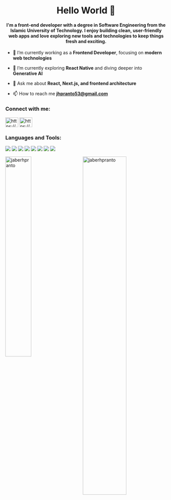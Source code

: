 <h1 align="center">Hello World 👋</h1>
<h4 align="center">I'm a front-end developer with a degree in Software Engineering from the Islamic University of Technology. I enjoy building clean, user-friendly web apps and love exploring new tools and technologies to keep things fresh and exciting. </h4>


- 🔭 I’m currently working as a **Frontend Developer**, focusing on **modern web technologies**

- 🌱 I’m currently exploring **React Native** and diving deeper into **Generative AI**

- 💬 Ask me about **React, Next.js, and frontend architecture**

- 📫 How to reach me **jhpranto53@gmail.com**

<h3 align="left">Connect with me:</h3>
<p align="left">
<a href="https://www.facebook.com/jh.pranto/" target="blank"><img align="center" src="https://raw.githubusercontent.com/rahuldkjain/github-profile-readme-generator/master/src/images/icons/Social/facebook.svg" alt="https://www.facebook.com/jh.pranto/" height="30" width="40" /></a>
<a href="https://www.linkedin.com/in/jaber-hossain-pranto-ab3728190/" target="blank"><img align="center" src="https://raw.githubusercontent.com/rahuldkjain/github-profile-readme-generator/master/src/images/icons/Social/linked-in-alt.svg" alt="https://www.linkedin.com/in/jaber-hossain-pranto-ab3728190/" height="30" width="40" /></a>
</p>

<h3 align="left">Languages and Tools:</h3>
<p align="left"> 
<img src="https://img.shields.io/badge/JavaScript-323330?style=for-the-badge&logo=javascript&logoColor=F7DF1E" />  <img src="https://img.shields.io/badge/Java-ED8B00?style=for-the-badge&logo=java&logoColor=white" /> <img src="https://img.shields.io/badge/React-20232A?style=for-the-badge&logo=react&logoColor=61DAFB" /> <img src="https://img.shields.io/badge/Node.js-339933?style=for-the-badge&logo=nodedotjs&logoColor=white" />  <img src="https://img.shields.io/badge/Express.js-000000?style=for-the-badge&logo=express&logoColor=white" /> <img src="https://img.shields.io/badge/MongoDB-4EA94B?style=for-the-badge&logo=mongodb&logoColor=white" />  <img src="https://img.shields.io/badge/React_Native-20232A?style=for-the-badge&logo=react&logoColor=61DAFB" />  <img src="https://img.shields.io/badge/firebase-ffca28?style=for-the-badge&logo=firebase&logoColor=black" />

<p><img align="left" width="40%" src="https://github-readme-stats.vercel.app/api/top-langs?username=jaberhpranto&theme=onedark&show_icons=true&locale=en&layout=compact" alt="jaberhpranto" /></p>
<p>&nbsp;<img align="right" width="52%" src="https://github-readme-stats.vercel.app/api?username=jaberhpranto&theme=onedark&show_icons=true&locale=en" alt="jaberhpranto" /></p>
<br /><br /><br /><br /><br /><br /><br />
